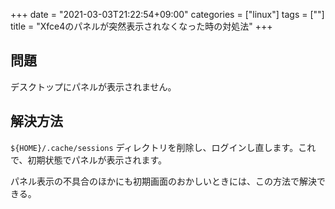 +++
date = "2021-03-03T21:22:54+09:00"
categories = ["linux"]
tags = [""]
title = "Xfce4のパネルが突然表示されなくなった時の対処法"
+++

## 問題
デスクトップにパネルが表示されません。

## 解決方法

`${HOME}/.cache/sessions` ディレクトリを削除し、ログインし直します。これで、初期状態でパネルが表示されます。

パネル表示の不具合のほかにも初期画面のおかしいときには、この方法で解決できる。
